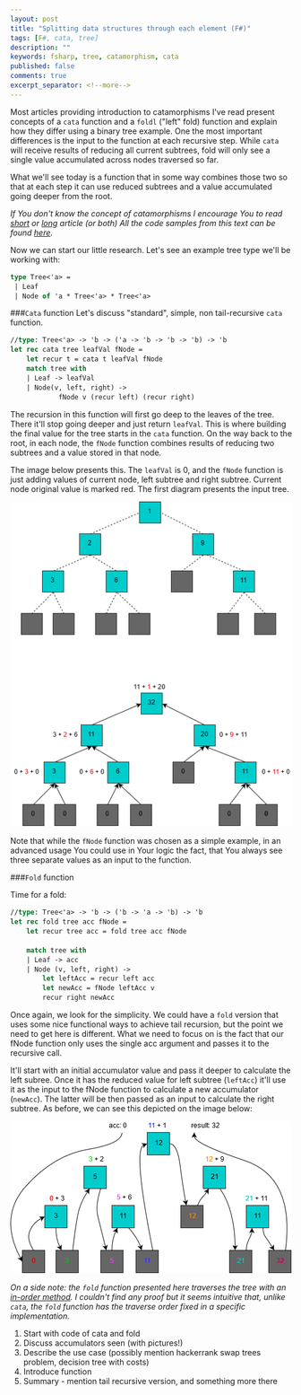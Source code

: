 ```yaml
---
layout: post
title: "Splitting data structures through each element (F#)"
tags: [F#, cata, tree]
description: ""
keywords: fsharp, tree, catamorphism, cata
published: false
comments: true
excerpt_separator: <!--more-->
---
```

Most articles providing introduction to catamorphisms I've read present concepts of a `cata` function and a `foldl` ("left" fold) function and explain how they differ using a binary tree example.
One the most important differences is the input to the function at each recursive step. While `cata` will receive results of reducing all current subtrees, fold will only see a single value accumulated across nodes traversed so far.

What we'll see today is a function that in some way combines those two so that at each step it can use reduced subtrees and a value accumulated going deeper from the root.
<!--more-->
*If You don't know the concept of catamorphisms I encourage You to read [short](https://sidburn.github.io/blog/2016/05/28/catamorphisms) or [long](http://fsharpforfunandprofit.com/series/recursive-types-and-folds.html) article (or both)*
*All the code samples from this text can be found [here](https://github.com/blainne/blainne.github.io/blob/master/code_samples/fsharp-cataPlus.fs).*

Now we can start our little research. Let's see an example tree type we'll be working with:

~~~~ ocaml
type Tree<'a> =
 | Leaf
 | Node of 'a * Tree<'a> * Tree<'a>
~~~~

###`Cata` function
Let's discuss "standard", simple, non tail-recursive `cata` function.

~~~~ ocaml
//type: Tree<'a> -> 'b -> ('a -> 'b -> 'b -> 'b) -> 'b
let rec cata tree leafVal fNode =
    let recur t = cata t leafVal fNode 
    match tree with
    | Leaf -> leafVal
    | Node(v, left, right) ->
            fNode v (recur left) (recur right)
~~~~

The recursion in this function will first go deep to the leaves of the tree. There it'll stop going deeper and just return `leafVal`. This is where building the final value for the tree starts in the `cata` function. On the way back to the root, in each node, the `fNode` function combines results of reducing two subtrees and a value stored in that node.


The image below presents this. The `leafVal` is 0, and the `fNode` function is just adding values of current node, left subtree and right subtree. Current node original value is marked red. The first diagram presents the input tree.

![Cata example](/images/cataExample-cataPlus.png)

Note that while the `fNode` function was chosen as a simple example, in an advanced usage You could use in Your logic the fact, that You always see three separate values as an input to the function. 

###`Fold` function

Time for a fold:
~~~~ ocaml
//type: Tree<'a> -> 'b -> ('b -> 'a -> 'b) -> 'b
let rec fold tree acc fNode = 
    let recur tree acc = fold tree acc fNode

    match tree with
    | Leaf -> acc
    | Node (v, left, right) -> 
        let leftAcc = recur left acc
        let newAcc = fNode leftAcc v
        recur right newAcc
~~~~

Once again, we look for the simplicity. We could have a `fold` version that uses some nice functional ways to achieve tail recursion, but the point we need to get here is different. What we need to focus on is the fact that our fNode function only uses the single acc argument and passes it to the recursive call.

It'll start with an initial accumulator value and pass it deeper to calculate the left subree. Once it has the reduced value for left subtree (`leftAcc`) it'll use it as the input to the fNode function to calculate a new accumulator (`newAcc`). The latter will be then passed as an input to calculate the right subtree. As before, we can see this depicted on the image below:

![Cata example](/images/foldExample-cataPlus.png)

*On a side note: the `fold` function presented here traverses the tree with an [in-order method](https://en.wikipedia.org/wiki/Tree_traversal). I couldn't find any proof but it seems intuitive that, unlike `cata`, the `fold` function has the traverse order fixed in a specific implementation.*



1. Start with code of cata and fold
2. Discuss accumulators seen (with pictures!)
3. Describe the use case (possibly mention hackerrank swap trees problem, decision tree with costs)
4. Introduce function
5. Summary - mention tail recursive version, and something more there
